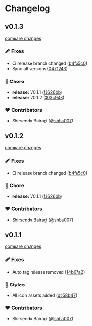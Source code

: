 # Changelog

## v0.1.3

[compare changes](https://github.com/shba007/nuxtemplate/compare/v0.1.2...v0.1.3)

### 🩹 Fixes

- Ci release branch changed ([b4fa5c0](https://github.com/shba007/nuxtemplate/commit/b4fa5c0))
- Sync all versions ([0471243](https://github.com/shba007/nuxtemplate/commit/0471243))

### 🏡 Chore

- **release:** V0.1.1 ([f3626bb](https://github.com/shba007/nuxtemplate/commit/f3626bb))
- **release:** V0.1.2 ([303c943](https://github.com/shba007/nuxtemplate/commit/303c943))

### ❤️ Contributors

- Shirsendu Bairagi ([@shba007](http://github.com/shba007))

## v0.1.2

[compare changes](https://github.com/shba007/nuxtemplate/compare/v0.1.2...v0.1.2)

### 🩹 Fixes

- Ci release branch changed ([b4fa5c0](https://github.com/shba007/nuxtemplate/commit/b4fa5c0))

### 🏡 Chore

- **release:** V0.1.1 ([f3626bb](https://github.com/shba007/nuxtemplate/commit/f3626bb))

### ❤️ Contributors

- Shirsendu Bairagi ([@shba007](http://github.com/shba007))

## v0.1.1

[compare changes](https://github.com/shba007/nuxtemplate/compare/v0.1.1...v0.1.1)

### 🩹 Fixes

- Auto tag release removed ([14b67a2](https://github.com/shba007/nuxtemplate/commit/14b67a2))

### 🎨 Styles

- All icon assets added ([db58b47](https://github.com/shba007/nuxtemplate/commit/db58b47))

### ❤️ Contributors

- Shirsendu Bairagi ([@shba007](http://github.com/shba007))

